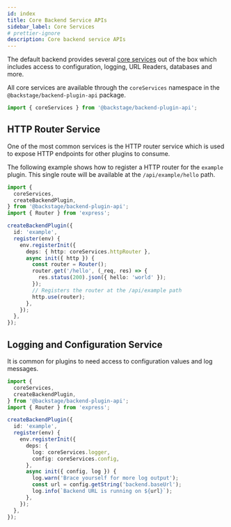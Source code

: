 ```yaml
---
id: index
title: Core Backend Service APIs
sidebar_label: Core Services
# prettier-ignore
description: Core backend service APIs
---
```


The default backend provides several [core services](https://github.com/backstage/backstage/blob/master/packages/backend-plugin-api/src/services/definitions/coreServices.ts) out of the box which includes access to configuration, logging, URL Readers, databases and more.

All core services are available through the `coreServices` namespace in the `@backstage/backend-plugin-api` package.

```ts
import { coreServices } from '@backstage/backend-plugin-api';
```

## HTTP Router Service

One of the most common services is the HTTP router service which is used to expose HTTP endpoints for other plugins to consume.

The following example shows how to register a HTTP router for the `example` plugin.
This single route will be available at the `/api/example/hello` path.

```ts
import {
  coreServices,
  createBackendPlugin,
} from '@backstage/backend-plugin-api';
import { Router } from 'express';

createBackendPlugin({
  id: 'example',
  register(env) {
    env.registerInit({
      deps: { http: coreServices.httpRouter },
      async init({ http }) {
        const router = Router();
        router.get('/hello', (_req, res) => {
          res.status(200).json({ hello: 'world' });
        });
        // Registers the router at the /api/example path
        http.use(router);
      },
    });
  },
});
```

## Logging and Configuration Service

It is common for plugins to need access to configuration values and log messages.

```ts
import {
  coreServices,
  createBackendPlugin,
} from '@backstage/backend-plugin-api';
import { Router } from 'express';

createBackendPlugin({
  id: 'example',
  register(env) {
    env.registerInit({
      deps: {
        log: coreServices.logger,
        config: coreServices.config,
      },
      async init({ config, log }) {
        log.warn('Brace yourself for more log output');
        const url = config.getString('backend.baseUrl');
        log.info(`Backend URL is running on ${url}`);
      },
    });
  },
});
```
